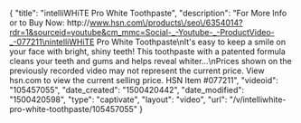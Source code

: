 {
    "title": "intelliWHiTE Pro White Toothpaste",
    "description": "For More Info or to Buy Now: http:\/\/www.hsn.com\/products\/seo\/6354014?rdr=1&sourceid=youtube&cm_mmc=Social-_-Youtube-_-ProductVideo-_-077211\nintelliWHiTE Pro White Toothpaste\nIt's easy to keep a smile on your face with bright, shiny teeth!  This toothpaste with a patented formula cleans your teeth and gums and helps reveal whiter...\nPrices shown on the previously recorded video may not represent the current price.  View hsn.com to view the current selling price. HSN Item #077211",
    "videoid": "105457055",
    "date_created": "1500420442",
    "date_modified": "1500420598",
    "type": "captivate",
    "layout": "video",
    "url": "\/v\/intelliwhite-pro-white-toothpaste\/105457055"
}